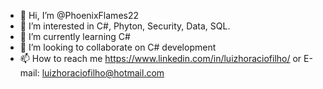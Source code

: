 - 👋 Hi, I’m @PhoenixFlames22
- 👀 I’m interested in C#, Phyton, Security, Data, SQL.
- 🌱 I’m currently learning C#
- 💞️ I’m looking to collaborate on C# development
- 📫 How to reach me <https://www.linkedin.com/in/luizhoraciofilho/> or E-mail: luizhoraciofilho@hotmail.com

<!---
PhoenixFlames22/PhoenixFlames22 is a ✨ special ✨ repository because its `README.md` (this file) appears on your GitHub profile.
You can click the Preview link to take a look at your changes.
--->
